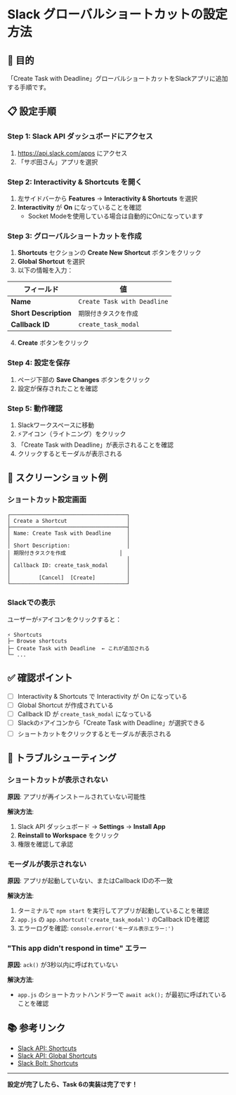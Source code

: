 # Slack グローバルショートカットの設定方法

## 🎯 目的

「Create Task with Deadline」グローバルショートカットをSlackアプリに追加する手順です。

## 📋 設定手順

### Step 1: Slack API ダッシュボードにアクセス

1. https://api.slack.com/apps にアクセス
2. 「サポ田さん」アプリを選択

### Step 2: Interactivity & Shortcuts を開く

1. 左サイドバーから **Features** → **Interactivity & Shortcuts** を選択
2. **Interactivity** が **On** になっていることを確認
   - Socket Modeを使用している場合は自動的にOnになっています

### Step 3: グローバルショートカットを作成

1. **Shortcuts** セクションの **Create New Shortcut** ボタンをクリック
2. **Global Shortcut** を選択
3. 以下の情報を入力：

| フィールド | 値 |
|-----------|-----|
| **Name** | `Create Task with Deadline` |
| **Short Description** | `期限付きタスクを作成` |
| **Callback ID** | `create_task_modal` |

4. **Create** ボタンをクリック

### Step 4: 設定を保存

1. ページ下部の **Save Changes** ボタンをクリック
2. 設定が保存されたことを確認

### Step 5: 動作確認

1. Slackワークスペースに移動
2. ⚡アイコン（ライトニング）をクリック
3. 「Create Task with Deadline」が表示されることを確認
4. クリックするとモーダルが表示される

## 📸 スクリーンショット例

### ショートカット設定画面

```
┌─────────────────────────────────────┐
│ Create a Shortcut                   │
├─────────────────────────────────────┤
│ Name: Create Task with Deadline     │
│                                     │
│ Short Description:                  │
│ 期限付きタスクを作成                 │
│                                     │
│ Callback ID: create_task_modal      │
│                                     │
│         [Cancel]  [Create]          │
└─────────────────────────────────────┘
```

### Slackでの表示

ユーザーが⚡アイコンをクリックすると：

```
⚡ Shortcuts
├─ Browse shortcuts
├─ Create Task with Deadline  ← これが追加される
└─ ...
```

## ✅ 確認ポイント

- [ ] Interactivity & Shortcuts で Interactivity が On になっている
- [ ] Global Shortcut が作成されている
- [ ] Callback ID が `create_task_modal` になっている
- [ ] Slackの⚡アイコンから「Create Task with Deadline」が選択できる
- [ ] ショートカットをクリックするとモーダルが表示される

## 🔧 トラブルシューティング

### ショートカットが表示されない

**原因**: アプリが再インストールされていない可能性

**解決方法**:
1. Slack API ダッシュボード → **Settings** → **Install App**
2. **Reinstall to Workspace** をクリック
3. 権限を確認して承認

### モーダルが表示されない

**原因**: アプリが起動していない、またはCallback IDの不一致

**解決方法**:
1. ターミナルで `npm start` を実行してアプリが起動していることを確認
2. `app.js` の `app.shortcut('create_task_modal')` のCallback IDを確認
3. エラーログを確認: `console.error('モーダル表示エラー:')`

### "This app didn't respond in time" エラー

**原因**: `ack()` が3秒以内に呼ばれていない

**解決方法**:
- `app.js` のショートカットハンドラーで `await ack();` が最初に呼ばれていることを確認

## 📚 参考リンク

- [Slack API: Shortcuts](https://api.slack.com/interactivity/shortcuts)
- [Slack API: Global Shortcuts](https://api.slack.com/interactivity/shortcuts/using#global_shortcuts)
- [Slack Bolt: Shortcuts](https://slack.dev/bolt-js/concepts#shortcuts)

---

**設定が完了したら、Task 6の実装は完了です！**
